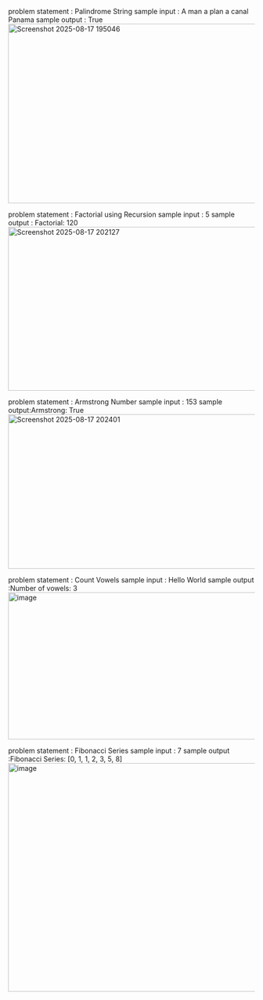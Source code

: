 problem statement : Palindrome String
sample input : A man a plan a canal Panama
sample output : True
<img width="1650" height="366" alt="Screenshot 2025-08-17 195046" src="https://github.com/user-attachments/assets/05b7ac1b-a973-409b-b3ff-ca292615f588" />

problem statement : Factorial using Recursion
sample input : 5
sample output : Factorial: 120
<img width="1649" height="334" alt="Screenshot 2025-08-17 202127" src="https://github.com/user-attachments/assets/ddc67744-bee9-4f36-a476-e6bbdd2623ef" />


problem statement : Armstrong Number
sample input : 153
sample output:Armstrong: True
<img width="1639" height="315" alt="Screenshot 2025-08-17 202401" src="https://github.com/user-attachments/assets/459e6bf5-3bc1-44c5-b809-43b3407b0a1b" />

problem statement : Count Vowels
sample input : Hello World
sample output :Number of vowels: 3
<img width="1580" height="300" alt="image" src="https://github.com/user-attachments/assets/175d2bdb-6f15-40fd-a4c0-4effdf78857a" />

problem statement : Fibonacci Series
sample input : 7 
sample output :Fibonacci Series: [0, 1, 1, 2, 3, 5, 8]
<img width="1613" height="466" alt="image" src="https://github.com/user-attachments/assets/10c4950b-c64b-4619-aef3-124167ed6c27" />





